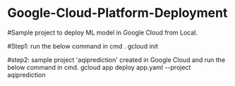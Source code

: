 # Google-Cloud-Platform-Deployment
#Sample project to deploy ML model in Google Cloud from Local.

#Step1:  run the below command in  cmd .
gcloud init

#step2: sample project 'aqiprediction' created in Google Cloud and run the below command in cmd.
gcloud app deploy app.yaml --project aqiprediction
